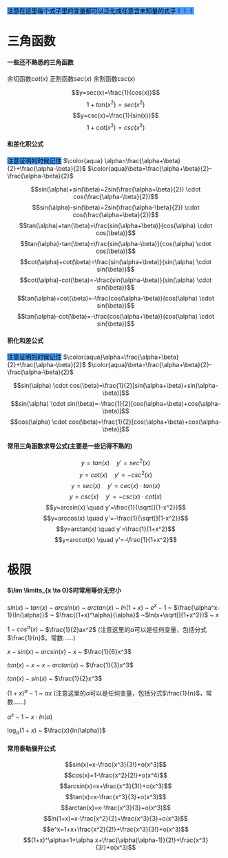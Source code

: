 <mark style="background: #499cfd;">注意在这里每个式子里的变量都可以泛化成任意含未知量的式子！！！</mark>


# 三角函数
#### 一些还不熟悉的三角函数
余切函数$cot(x)$    正割函数$sec(x)$     余割函数$csc(x)$    

$$y=sec(x)=\frac{1}{cos(x)}$$     $$1+tan(x^2)=sec(x^2)$$
$$y=csc(x)=\frac{1}{sin(x)}$$
$$1+cot(x^2)=csc(x^2)$$
#### 和差化积公式

<mark style="background: #499cfd;">注意证明的时候记住</mark>                 $\color{aqua} \alpha=\frac{\alpha+\beta}{2}+\frac{\alpha-\beta}{2}$                              $\color{aqua}\beta=\frac{\alpha+\beta}{2}-\frac{\alpha-\beta}{2}$ 

$$sin(\alpha)+sin(\beta)=2sin(\frac{\alpha+\beta}{2}) \cdot cos(\frac{\alpha-\beta}{2})$$
$$sin(\alpha)-sin(\beta)=2sin(\frac{\alpha-\beta}{2}) \cdot cos(\frac{\alpha+\beta}{2})$$
$$tan(\alpha)+tan(\beta)=\frac{sin(\alpha+\beta)}{cos(\alpha) \cdot cos(\beta)}$$
$$tan(\alpha)-tan(\beta)=\frac{sin(\alpha-\beta)}{cos(\alpha) \cdot cos(\beta)}$$
$$cot(\alpha)+cot(\beta)=\frac{sin(\alpha+\beta)}{sin(\alpha) \cdot sin(\beta)}$$
$$cot(\alpha)-cot(\beta)=-\frac{sin(\alpha-\beta)}{sin(\alpha) \cdot sin(\beta)}$$
$$tan(\alpha)+cot(\beta)=-\frac{cos(\alpha-\beta)}{cos(\alpha) \cdot sin(\beta)}$$
$$tan(\alpha)-cot(\beta)=-\frac{cos(\alpha+\beta)}{cos(\alpha) \cdot sin(\beta)}$$
#### 积化和差公式

<mark style="background: #499cfd;">注意证明的时候记住</mark>                 $\color{aqua}\alpha=\frac{\alpha+\beta}{2}+\frac{\alpha-\beta}{2}$                              $\color{aqua}\beta=\frac{\alpha+\beta}{2}-\frac{\alpha-\beta}{2}$ 

$$sin(\alpha) \cdot cos(\beta)=\frac{1}{2}[sin(\alpha+\beta)+sin(\alpha-\beta)]$$
$$sin(\alpha) \cdot sin(\beta)=-\frac{1}{2}[cos(\alpha+\beta)+cos(\alpha-\beta)]$$
$$cos(\alpha) \cdot cos(\beta)=\frac{1}{2}[cos(\alpha+\beta)+cos(\alpha-\beta)]$$

#### 常用三角函数求导公式(主要是一些记得不熟的)
$$y=tan(x) \quad y'=sec^2(x)$$
$$y=cot(x) \quad y'=-csc^2(x)$$
$$y=sec(x) \quad y'=cec(x) \cdot tan(x)$$
$$y=csc(x) \quad y'=-csc(x) \cdot cot(x)$$
$$y=arcsin(x) \quad y'=\frac{1}{\sqrt[]{1-x^2}}$$
$$y=arccos(x) \quad y'=-\frac{1}{\sqrt[]{1-x^2}}$$
$$y=arctan(x) \quad y'=\frac{1}{1+x^2}$$
$$y=arccot(x) \quad y'=-\frac{1}{1+x^2}$$













# 极限
#### $\lim \limits_{x \to 0}$时常用等价无穷小
$sin(x)$  ~  $tan(x)$  ~  $arcsin(x)$  ~  $arctan(x)$  ~  $ln(1+x)$  ~  $e^x-1$  ~  $\frac{\alpha^x-1}{ln(\alpha)}$  ~  $\frac{(1+x)^\alpha}{\alpha}$  ~$ln(x+\sqrt[]{1+x^2})$  ~  $x$


$1-cos^\alpha(x)$  ~  $\frac{1}{2}ax^2$      (注意这里的$\alpha$可以是任何变量，包括分式$\frac{1}{n}$，常数......)


$x-sin(x)$   ~  $arcsin(x)-x$  ~  $\frac{1}{6}x^3$


$tan(x)-x$  ~  $x-arctan(x)$  ~  $\frac{1}{3}x^3$


$tan(x)-sin(x)$  ~  $\frac{1}{2}x^3$


$(1+x)^\alpha-1$  ~  $\alpha x$         (注意这里的$\alpha$可以是任何变量，包括分式$\frac{1}{n}$，常数......)


$\alpha ^x -1$  ~  $x \cdot ln(\alpha)$ 


$\log_\alpha{(1+x)}$  ~  $\frac{x}{ln(\alpha)}$




#### 常用泰勒展开公式
$$sin(x)=x-\frac{x^3}{3!}+o(x^3)$$
$$cos(x)=1-\frac{x^2}{2!}+o(x^4)$$
$$arcsin(x)=x+\frac{x^3}{3!}+o(x^3)$$
$$tan(x)=x-\frac{x^3}{3}+o(x^3)$$
$$arctan(x)=x-\frac{x^3}{3}+o(x^3)$$
$$ln(1+x)=x-\frac{x^2}{2}+\frac{x^3}{3}+o(x^3)$$
$$e^x=1+x+\frac{x^2}{2!}+\frac{x^3}{3!}+o(x^3)$$
$$(1+x)^\alpha=1+\alpha x+\frac{\alpha(\alpha-1)}{2!}+\frac{x^3}{3!}+o(x^3)$$